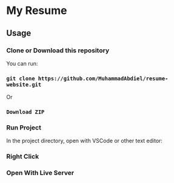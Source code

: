 # My Resume

## Usage

### Clone or Download this repository

You can run:

### `git clone https://github.com/MuhammadAbdiel/resume-website.git`

Or

### `Download ZIP`

### Run Project

In the project directory, open with VSCode or other text editor:

### Right Click

### Open With Live Server
